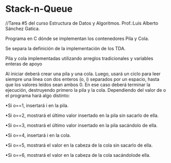# Stack-n-Queue
//Tarea #5 del curso Estructura de Datos y Algoritmos. Prof.:Luis Alberto Sánchez Gatica.

Programa en C dónde se implementan los contenedores Pila y Cola. 

Se separa la definición de la implementación de los TDA. 

Pila y cola implementadas utilizando arreglos tradicionales y variables enteras de apoyo

Al iniciar deberá crear una pila y una cola.
Luego, usará un ciclo para leer siempre una línea con dos enteros (o, i) 
separados por un espacio, hasta que los valores leídos sean ambos 0. 
En ese caso deberá terminar la ejecución, destruyendo primero la pila y la cola.
Dependiendo del valor de o el programa hará algo distinto:

  •Si o==1, insertará i en la pila.
  
  •Si o==2, mostrará el último valor insertado en la pila sin sacarlo de ella.
  
  •Si o==3, mostrará el último valor insertado en la pila sacándolo de ella.
  
  •Si o==4, insertará i en la cola.
  
  •Si o==5, mostrará el valor en la cabeza de la cola sin sacarlo de ella.
  
  •Si o==6, mostrará el valor en la cabeza de la cola sacándolode ella.
  
  
  
